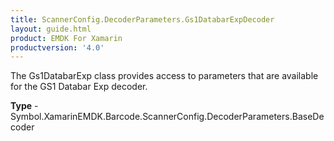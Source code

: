 ```yaml
---
title: ScannerConfig.DecoderParameters.Gs1DatabarExpDecoder
layout: guide.html 
product: EMDK For Xamarin 
productversion: '4.0' 
---
```

The Gs1DatabarExp class provides access to parameters that are available for the GS1 Databar Exp decoder.

**Type** - Symbol.XamarinEMDK.Barcode.ScannerConfig.DecoderParameters.BaseDecoder



